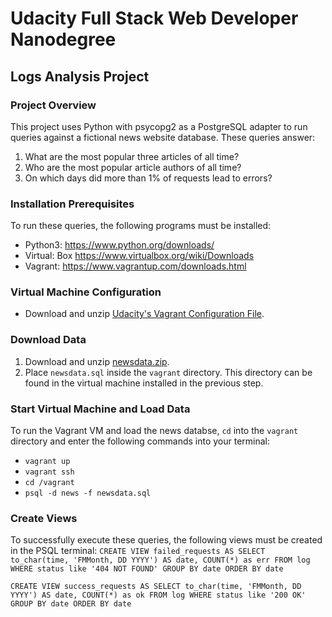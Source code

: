 # Udacity Full Stack Web Developer Nanodegree

## Logs Analysis Project

### Project Overview
This project uses Python with psycopg2 as a PostgreSQL adapter to run queries against a fictional news website database. These queries answer:
1. What are the most popular three articles of all time?
2. Who are the most popular article authors of all time?
3. On which days did more than 1% of requests lead to errors?

### Installation Prerequisites
To run these queries, the following programs must be installed:
* Python3: https://www.python.org/downloads/
* Virtual: Box https://www.virtualbox.org/wiki/Downloads
* Vagrant: https://www.vagrantup.com/downloads.html

### Virtual Machine Configuration
* Download and unzip [Udacity's Vagrant Configuration File](https://d17h27t6h515a5.cloudfront.net/topher/2017/August/59822701_fsnd-virtual-machine/fsnd-virtual-machine.zip).

### Download Data
1. Download and unzip [newsdata.zip](https://d17h27t6h515a5.cloudfront.net/topher/2016/August/57b5f748_newsdata/newsdata.zip).
2. Place `newsdata.sql` inside the `vagrant` directory. This directory can be found in the virtual machine installed in the previous step.

### Start Virtual Machine and Load Data
To run the Vagrant VM and load the news databse, `cd` into the `vagrant` directory and enter the following commands into your terminal:
* `vagrant up`
* `vagrant ssh`
* `cd /vagrant`
* `psql -d news -f newsdata.sql`

### Create Views
To successfully execute these queries, the following views must be created in the PSQL terminal:
`CREATE VIEW failed_requests AS
SELECT
  to_char(time, 'FMMonth, DD YYYY') AS date,
  COUNT(*) as err
FROM log
WHERE status like '404 NOT FOUND'
GROUP BY date
ORDER BY date`

`CREATE VIEW success_requests AS
  SELECT
    to_char(time, 'FMMonth, DD YYYY') AS date,
    COUNT(*) as ok
  FROM log
  WHERE status like '200 OK'
  GROUP BY date
  ORDER BY date`

<!-- psql — the PostgreSQL command line program
-d news — connect to the database named news which has been set up for you
-f newsdata.sql — run the SQL statements in the file newsdata.sql
Running this command will connect to your installed database server and execute the SQL commands in the downloaded file, creating tables and populating them with data. -->
